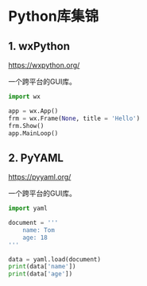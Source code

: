 # Python库集锦

## 1. wxPython

https://wxpython.org/

一个跨平台的GUI库。

```python
import wx

app = wx.App()
frm = wx.Frame(None, title = 'Hello')
frm.Show()
app.MainLoop()
```

## 2. PyYAML

https://pyyaml.org/

一个跨平台的GUI库。

```python
import yaml

document = '''
    name: Tom
    age: 18
'''

data = yaml.load(document)
print(data['name'])
print(data['age'])
```
